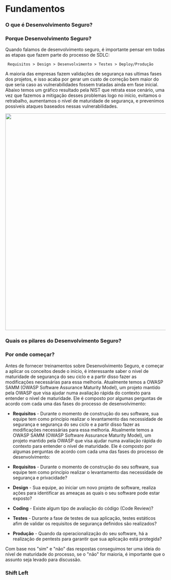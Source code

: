 
# Fundamentos

### O que é Desenvolvimento Seguro?


### Porque Desenvolvimento Seguro?
Quando falamos de desenvolvimento seguro, é importante pensar em todas as etapas que fazem parte do processo de SDLC:

```
 Requisitos > Design > Desenvolvimento > Testes > Deploy/Produção 
```

A maioria das empresas fazem validações de segurança nas ultimas fases dos projetos, e isso acaba por gerar um custo de correção bem maior do que seria caso as vulnerabilidades fossem tratadas ainda em fase inicial. 
Abaixo temos um gráfico resultado pela NIST que retrata esse cenário, uma vez que fazemos a mitigação desses problemas logo no início, evitamos o retrabalho, aumentamos o nível de maturidade de segurança, e prevenimos possiveis ataques baseados nessas vulnerabilidades. 

<p align="center">
<img src="https://assets.deepsource.io/032e723/images/blog/cost-of-fixing-bugs/chart.jpg" width=680>   
</p>




### Quais os pilares do Desenvolvimento Seguro?


### Por onde começar?

Antes de fornecer treinamentos sobre Desenvolvimento Seguro, e começar a aplicar os conceitos desde o início, é interessante saber o nível de maturidade de segurança do seu ciclo e a partir disso fazer as modificações necessárias para essa melhoria. 
Atualmente temos a OWASP SAMM (OWASP Software Assurance Maturity Model), um projeto mantido pela OWASP que visa ajudar numa avaliação rápida do contexto para entender o nível de maturidade. Ele é composto por algumas perguntas de acordo com cada uma das fases do processo de desenvolvimento:

- **Requisitos** - Durante o momento de construção do seu software, sua equipe tem como princípio realizar o levantamento das necessidade de segurança e 
segurança do seu ciclo e a partir disso fazer as modificações necessárias para essa melhoria. 
Atualmente temos a OWASP SAMM (OWASP Software Assurance Maturity Model), um projeto mantido pela OWASP que visa ajudar numa avaliação rápida do contexto para entender o nível de maturidade. Ele é composto por algumas perguntas de acordo com cada uma das fases do processo de desenvolvimento:

- **Requisitos** - Durante o momento de construção do seu software, sua equipe tem como princípio realizar o levantamento das necessidade de segurança e privacidade?

- **Design** - Sua equipe, ao iniciar um novo projeto de software, realiza ações para identificar as ameaças as quais o seu software pode estar exposto?

- **Coding** - Existe algum tipo de avaliação do código (Code Review)?

- **Testes** - Durante a fase de testes de sua aplicação, testes estáticos afim de validar os requisitos de segurança definidos são realizados? 

- **Produção** - Quando da operacionalização do seu software, há a realização de pentests para garantir que sua aplicação está protegida?

Com base nos "sim" e "não" das respostas conseguimos ter uma ideia do nível de maturidade do processo, se o "não" for maioria, é importante que o assunto seja levado para discussão. 

### Shift Left 
